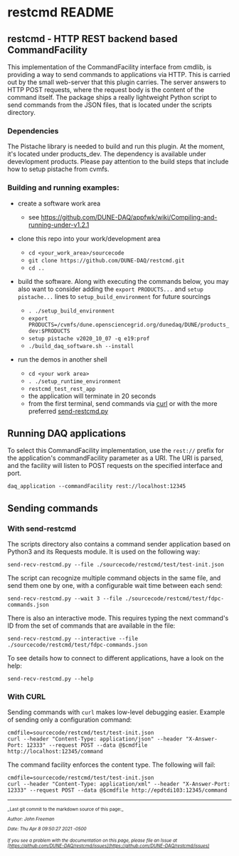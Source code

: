 # restcmd README
## restcmd - HTTP REST backend based CommandFacility
This implementation of the CommandFacility interface from cmdlib, is providing a way to send
commands to applications via HTTP. This is carried out by the small web-server that this plugin
carries. The server answers to HTTP POST requests, where the request body is the content of the
command itself. The package ships a really lightweight Python script to send commands from the
JSON files, that is located under the scripts directory.

### Dependencies
The Pistache library is needed to build and run this plugin. At the moment, it's located under products_dev. 
The dependency is available under devevlopment products. Please pay attention to the build steps that include how to setup pistache from cvmfs.

### Building and running examples:


* create a software work area
    * see https://github.com/DUNE-DAQ/appfwk/wiki/Compiling-and-running-under-v1.2.1

* clone this repo into your work/development area
    * `cd <your_work_area>/sourcecode`
    * `git clone https://github.com/DUNE-DAQ/restcmd.git`
    * `cd ..`

* build the software. Along with executing the commands below, you may also want to consider adding the `export PRODUCTS...` and `setup pistache...` lines to `setup_build_environment` for future sourcings
    * `. ./setup_build_environment`
    * `export PRODUCTS=/cvmfs/dune.opensciencegrid.org/dunedaq/DUNE/products_dev:$PRODUCTS`
    * `setup pistache v2020_10_07 -q e19:prof`
    * `./build_daq_software.sh --install` 

* run the demos in another shell
    * `cd <your work area>`
    * `. ./setup_runtime_environment`
    * `restcmd_test_rest_app`
    * the application will terminate in 20 seconds
    * from the first terminal, send commands via [curl](#sendcurl) or with the more preferred [send-restcmd.py](#sendcmd)

## Running DAQ applications
To select this CommandFacility implementation, use the `rest://` prefix for the application's commandFacility parameter as a URI.
The URI is parsed, and the facility will listen to POST requests on the specified interface and port. 

    daq_application --commandFacility rest://localhost:12345

## Sending commands

### <a name="sendcmd"></a> With send-restcmd
The scripts directory also contains a command sender application based on Python3 and its Requests module. It is used on the following way:

    send-recv-restcmd.py --file ./sourcecode/restcmd/test/test-init.json

The script can recognize multiple command objects in the same file, and send them one by one, with a configurable wait time between each send:

    send-recv-restcmd.py --wait 3 --file ./sourcecode/restcmd/test/fdpc-commands.json

There is also an interactive mode. This requires typing the next command's ID from the set of commands that are available in the file:

    send-recv-restcmd.py --interactive --file ./sourcecode/restcmd/test/fdpc-commands.json

To see details how to connect to different applications, have a look on the help:

    send-recv-restcmd.py --help

### <a name="sendcurl"></a> With CURL
Sending commands with `curl` makes low-level debugging easier.
Example of sending only a configuration command:

    cmdfile=sourcecode/restcmd/test/test-init.json
    curl --header "Content-Type: application/json" --header "X-Answer-Port: 12333" --request POST --data @$cmdfile http://localhost:12345/command

The command facility enforces the content type. The following will fail:

    cmdfile=sourcecode/restcmd/test/test-init.json
    curl --header "Content-Type: application/xml" --header "X-Answer-Port: 12333" --request POST --data @$cmdfile http://epdtdi103:12345/command


-----

<font size="1">
_Last git commit to the markdown source of this page:_


_Author: John Freeman_

_Date: Thu Apr 8 09:50:27 2021 -0500_

_If you see a problem with the documentation on this page, please file an Issue at [https://github.com/DUNE-DAQ/restcmd/issues](https://github.com/DUNE-DAQ/restcmd/issues)_
</font>
